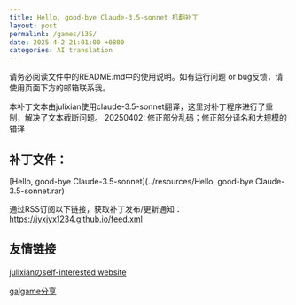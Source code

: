```yaml
---
title: Hello, good-bye Claude-3.5-sonnet 机翻补丁
layout: post
permalink: /games/135/
date: 2025-4-2 21:01:00 +0800
categories: AI translation
---
```



请务必阅读文件中的README.md中的使用说明。如有运行问题 or bug反馈，请使用页面下方的邮箱联系我。

本补丁文本由julixian使用claude-3.5-sonnet翻译，这里对补丁程序进行了重制，解决了文本截断问题。
20250402: 修正部分乱码；修正部分译名和大规模的错译

## 补丁文件：

[Hello, good-bye Claude-3.5-sonnet](../resources/Hello, good-bye Claude-3.5-sonnet.rar)

 

通过RSS订阅以下链接，获取补丁发布/更新通知：https://jyxjyx1234.github.io/feed.xml

## 友情链接

[julixianのself-interested website](https://julixian-siw.worldsystem.top/) 

[galgame分享](https://t.me/galgpt)